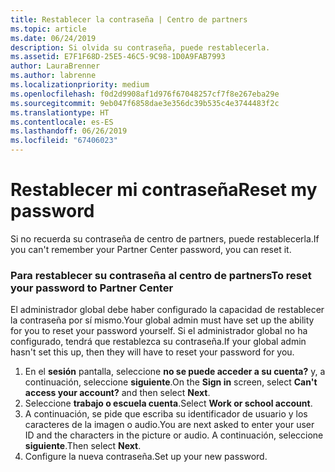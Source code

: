 ```yaml
---
title: Restablecer la contraseña | Centro de partners
ms.topic: article
ms.date: 06/24/2019
description: Si olvida su contraseña, puede restablecerla.
ms.assetid: E7F1F68D-25E5-46C5-9C98-1D0A9FAB7993
author: LauraBrenner
ms.author: labrenne
ms.localizationpriority: medium
ms.openlocfilehash: f0d2d9908af1d976f67048257cf7f8e267eba29e
ms.sourcegitcommit: 9eb047f6858dae3e356dc39b535c4e3744483f2c
ms.translationtype: HT
ms.contentlocale: es-ES
ms.lasthandoff: 06/26/2019
ms.locfileid: "67406023"
---
```

# <a name="reset-my-password"></a><span data-ttu-id="c89c0-103">Restablecer mi contraseña</span><span class="sxs-lookup"><span data-stu-id="c89c0-103">Reset my password</span></span>

<span data-ttu-id="c89c0-104">Si no recuerda su contraseña de centro de partners, puede restablecerla.</span><span class="sxs-lookup"><span data-stu-id="c89c0-104">If you can't remember your Partner Center password, you can reset it.</span></span>

### <a name="to-reset-your-password-to-partner-center"></a><span data-ttu-id="c89c0-105">Para restablecer su contraseña al centro de partners</span><span class="sxs-lookup"><span data-stu-id="c89c0-105">To reset your password to Partner Center</span></span>

<span data-ttu-id="c89c0-106">El administrador global debe haber configurado la capacidad de restablecer la contraseña por sí mismo.</span><span class="sxs-lookup"><span data-stu-id="c89c0-106">Your global admin must have set up the ability for you to reset your password yourself.</span></span> <span data-ttu-id="c89c0-107">Si el administrador global no ha configurado, tendrá que restablezca su contraseña.</span><span class="sxs-lookup"><span data-stu-id="c89c0-107">If your global admin hasn't set this up, then they will have to reset your password for you.</span></span> 

1. <span data-ttu-id="c89c0-108">En el **sesión** pantalla, seleccione **no se puede acceder a su cuenta?** y, a continuación, seleccione **siguiente**.</span><span class="sxs-lookup"><span data-stu-id="c89c0-108">On the **Sign in** screen, select **Can't access your account?** and then select **Next**.</span></span>
2. <span data-ttu-id="c89c0-109">Seleccione **trabajo o escuela cuenta**.</span><span class="sxs-lookup"><span data-stu-id="c89c0-109">Select **Work or school account**.</span></span>
3. <span data-ttu-id="c89c0-110">A continuación, se pide que escriba su identificador de usuario y los caracteres de la imagen o audio.</span><span class="sxs-lookup"><span data-stu-id="c89c0-110">You are next asked to enter your user ID and the characters in the picture or audio.</span></span> <span data-ttu-id="c89c0-111">A continuación, seleccione **siguiente**.</span><span class="sxs-lookup"><span data-stu-id="c89c0-111">Then select **Next**.</span></span>
4. <span data-ttu-id="c89c0-112">Configure la nueva contraseña.</span><span class="sxs-lookup"><span data-stu-id="c89c0-112">Set up your new password.</span></span>
